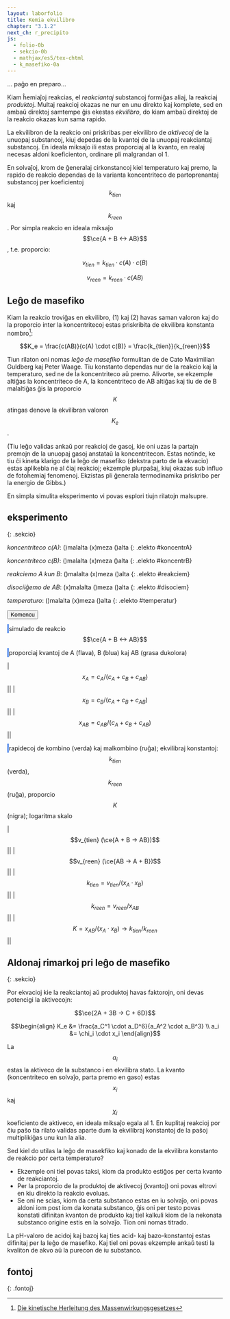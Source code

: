 ```yaml
---
layout: laborfolio
title: Kemia ekvilibro
chapter: "3.1.2"
next_ch: r_precipito
js:
  - folio-0b
  - sekcio-0b 
  - mathjax/es5/tex-chtml
  - k_masefiko-0a
---
```


<!--
https://www.chemieunterricht.de/dc2/mwg/mwg-kon.htm

https://www.chemie.de/lexikon/Gleichgewichtskonstante

- ekvilibro klarigita per pombatalo
https://www.seilnacht.com/Lexikon/chemgl.htm
http://daten.didaktikchemie.uni-bayreuth.de/umat/mwg/archiv/mwg.htm
https://www.youtube.com/watch?v=TzwKJ1xt8oU
https://www.chids.de/dachs/expvortr/392ChemischesGleichgewicht_Holfeld_Scan.pdf

simulado:
https://javalab.org/en/equilibrium_constants_en/
https://vincentgarreau.com/particles.js
https://developer.mozilla.org/en-US/docs/Games/Tutorials/2D_Breakout_game_pure_JavaScript/Collision_detection

kolizioj
https://www.azurefromthetrenches.com/introductory-guide-to-aabb-tree-collision-detection/
https://github.com/lohedges/aabbcc
https://sourceforge.net/p/javascripaabbtr/code/HEAD/tree/aabbTreeExample.html

-->

... paĝo en preparo...

Kiam ĥemiaĵoj reakcias, el *reakciantaj* substancoj formiĝas aliaj, la reakciaj *produktoj*. Multaj reakcioj okazas ne nur en unu direkto kaj komplete, sed en ambaŭ direktoj samtempe ĝis ekestas *ekvilibro*, do kiam ambaŭ direktoj de la reakcio okazas kun sama rapido.

La ekvilibron de la reakcio oni priskribas per ekvilibro de *aktivecoj* de la unuopaj substancoj, kiuj depedas de la kvantoj de la unuopaj reakciantaj substancoj. En ideala miksaĵo ili estas proporciaj al la kvanto, en realaj necesas aldoni koeficienton, ordinare pli malgrandan ol 1.

En solvaĵoj, krom de ĝeneralaj cirkonstancoj kiel temperaturo kaj premo, la rapido de reakcio dependas de la varianta koncentriteco de partoprenantaj substancoj per koeficientoj $$k_{tien}$$ kaj $$k_{reen}$$. Por simpla reakcio en ideala miksaĵo $$\ce{A + B <-> AB}$$, t.e. proporcio:

$$v_{tien}  =  k_{tien} \cdot c(A) \cdot c(B) \tag{1}$$

$$v_{reen}  =  k_{reen} \cdot c(AB) \tag{2}$$

## Leĝo de masefiko

Kiam la reakcio troviĝas en ekvilibro, (1) kaj (2) havas saman valoron kaj do la proporcio inter la koncentritecoj estas priskribita de ekvilibra konstanta nombro[^cu1]:

$$K_e = \frac{c(AB)}{c(A) \cdot c(B)} = \frac{k_{tien}}{k_{reen}}$$

Tiun rilaton oni nomas *leĝo de masefiko* formulitan de de Cato Maximilian Guldberg kaj Peter Waage. Tiu konstanto dependas nur de la reakcio kaj la temperaturo, sed ne de la koncentriteco aŭ premo. Alivorte, se ekzemple altiĝas la koncentriteco de A, la koncentriteco de AB altiĝas kaj tiu de de B malaltiĝas ĝis la proporcio $$K$$ atingas denove la ekvilibran valoron $$K_e$$.

(Tiu leĝo validas ankaŭ por reakcioj de gasoj, kie oni uzas la partajn premojn de la unuopaj gasoj anstataŭ la koncentritecon. Estas notinde, ke tiu ĉi kineta klarigo de la leĝo de masefiko (dekstra parto de la ekvacio) estas aplikebla ne al ĉiaj reakcioj; ekzemple plurpaŝaj, kiuj okazas sub influo de fotoĥemiaj fenomenoj. Ekzistas pli ĝenerala termodinamika priskribo per la energio de Gibbs.)

En simpla simulita eksperimento vi povas esplori tiujn rilatojn malsupre.

## eksperimento
{: .sekcio}

<style>
    canvas {
        border: 2px solid cornflowerblue;
    }
    table {
        table-layout: fixed;
    }
    td:first-child {
        width: 60%;
    }
    td:nth-child(2) {
        width: 20%;
    }
    .elekto label {
        padding: 0.2em;
        padding-left: 0;
        border-radius: 4px;
        border: 1px dotted cornflowerblue;
        border-left: none;
        /*background: linear-gradient(90deg, rgba(9,9,121,0) 0%, rgba(34,102,116,1) 60%, rgba(9,9,121,0) 100%);*/
    }
</style>

*koncentriteco c(A)*: ()malalta (x)meza ()alta
{: .elekto #koncentrA}

*koncentriteco c(B)*: ()malalta (x)meza ()alta
{: .elekto #koncentrB}

*reakciemo A kun B*: ()malalta (x)meza ()alta
{: .elekto #reakciem}

*disociiĝemo de AB*: (x)malalta ()meza ()alta
{: .elekto #disociem}

*temperaturo*: ()malalta (x)meza ()alta
{: .elekto #temperatur}

<button id="starto">Komencu</button>

<script>
    elekte((elekto,valoro) => {
        console.log(elekto+':'+valoro);
    });

    kiam_klako("#starto",() => {
        eksperimento();
    })
</script>

<canvas id="kampo" width="480" height="320"></canvas>
simulado de reakcio $$\ce{A + B <-> AB}$$

<canvas id="nombroj" width="480" height="320"></canvas>
proporciaj kvantoj de A (flava), B (blua) kaj AB (grasa dukolora)

|$$x_A = c_A/(c_A+c_B+c_{AB})$$|<span id="cA"/>|
|$$x_B = c_B/(c_A+c_B+c_{AB})$$|<span id="cB"/>|
|$$x_{AB} = c_{AB}/(c_A+c_B+c_{AB})$$|<span id="cAB"/>|

<canvas id="rapidoj" width="480" height="320"></canvas>
rapidecoj de kombino (verda) kaj malkombino (ruĝa); 
ekvilibraj konstantoj: $$k_{tien}$$ (verda), $$k_{reen}$$ (ruĝa), proporcio $$K$$ (nigra);
logaritma skalo

|$$v_{tien} (\ce{A + B -> AB})$$|<span id="vkun"/>|
|$$v_{reen} (\ce{AB -> A + B})$$|<span id="vdis"/>|
|$$k_{tien} = v_{tien} / (x_{A} \cdot x_{B})$$|<span id="ktien"/>|
|$$k_{reen} = v_{reen} / x_{AB}$$|<span id="kreen"/>|
|$$K = x_{AB} / (x_{A} \cdot x_{B}) \to k_{tien}/k_{reen}$$|<span id="Ke"/>|

<script>

const canvas = document.getElementById("kampo");
const ctx = canvas.getContext("2d");
const d_nombroj = document.getElementById("nombroj");
const dgr_n = d_nombroj.getContext("2d");
const d_rapidoj = document.getElementById("rapidoj");
const dgr_r = d_rapidoj.getContext("2d");

// ni uzas 16x16-kahelojn por faciligi la kolizi-simuladon k.s.
// larĝo kaj alto estu multoblo de 16!
const masefiko = new Masefiko(
    canvas.getAttribute("width"),
    canvas.getAttribute("height"),
    16);

let n_eroj_A = 500; // nombro da eroj A
let n_eroj_B = 500; // nombro da eroj B
const r_ero = 2; // radiuso de eroj
let temperaturo = 1; // = maksiuma rapideco: 1*16 (kahelgrando)
//let v_max = K/2; // 10*K; K*2;  // maksimuma rapideco ~ temperaturo

// probablecoj por kunigo kaj divido
let p_kunigo = 0.1; //0.1;
let p_divido = 0.7; //0.0005;

let ry_lasta = { ykun: 0, ydis: 0 }; // memoru antaŭajn rapidojn

// preparo de la eksperimento
function preparo() {
    dgr_n.clearRect(0, 0, d_nombroj.width, d_nombroj.height);
    dgr_r.clearRect(0, 0, d_rapidoj.width, d_rapidoj.height);

    const d_alto = d_rapidoj.getAttribute("height");
    linio(d_alto/3,dgr_r);
    linio(3/4*d_alto,dgr_r);

    masefiko.preparo(n_eroj_A,n_eroj_B,temperaturo,p_kunigo,p_divido);
}


// aktualigi valorojn kaj diagramojn
function valoroj() {
    // skribu nombro kun precizo 3, sed komo kaj 10^ anstatŭ e...
    function n_eo(nombro) {
        const p = nombro.toPrecision(3).replace('.',',');
        return p.replace(/e\+?/,' 10^').replace('Infinity','--').replace('NaN','--');
    }

    const d_alto = d_rapidoj.getAttribute("height");
    const d_larĝo = d_rapidoj.getAttribute("width");
    const T = masefiko.T;

    const kvantoj = masefiko.proporciaj_kvantoj();
    const nA= kvantoj[-1];
    const nB= kvantoj[1];
    const nAB= kvantoj[0];

    // montru valorojn en diagramo
    if (T < d_larĝo) {
        // maksimuma nombro de iuspecaj eroj
        const n_max = 1; // Math.max(n_eroj_A,n_eroj_B)/(n_eroj_A+n_eroj_B);
        // kalkulu y-koordinaton en la diagramo el valoro v je tempo T
        // la 0-linio estus malsupre, sed ĉar y=0 ĉe <canvas>
        // estas supre, ni subtrahas de ĝia alto
        const yA = d_alto - nA/n_max * d_alto;
        const yB = d_alto - nB/n_max * d_alto;
        const yAB = d_alto - nAB/n_max * d_alto;
        if (T%6 == 3) { // evitu skribi flavan sur bluan punkton, sed intermitu!
            ero({ k:  1, x: T, y: yB }, dgr_n);
        } else if (T%6 == 0) {
            ero({ k: -1, x: T, y: yA }, dgr_n);
        }

        ero({ k: 0, x: T, y: yAB}, dgr_n);

        ĝi("#cA").textContent = n_eo(nA);
        ĝi("#cB").textContent = n_eo(nB);
        ĝi("#cAB").textContent = n_eo(nAB);

        const rapidoj = masefiko.rapido_ave();
        ĝi("#vkun").textContent = n_eo(rapidoj.kun);
        ĝi("#vdis").textContent = n_eo(rapidoj.dis);

        // rapidojn ni montras en logaritma skalo kun log10(1) = 0 en la mezo de la diagramo
        const ykun = d_alto/3 - Math.log10(rapidoj.kun)*50;
        const ydis = d_alto/3 - Math.log10(rapidoj.dis)*50;

        streko(T-1,ry_lasta.ykun,T,ykun,"#090",dgr_r);
        streko(T-1,ry_lasta.ydis,T,ydis,"#900",dgr_r);
        ero({ k: "#090", x: T, y: ykun }, dgr_r);
        ero({ k: "#900", x: T, y: ydis }, dgr_r);
        ry_lasta = { ykun: ykun, ydis: ydis };

        const k_tien = rapidoj.kun / (nA*nB);
        const k_reen = rapidoj.dis / nAB;
        const K = (nAB/(nA*nB));
        ĝi("#kreen").textContent = k_reen? n_eo(k_reen) : '--';
        ĝi("#ktien").textContent = k_tien? n_eo(k_tien) : '--';
        ĝi("#Ke").textContent = n_eo(K);

        // la "konstantojn" ni montras sub la rapdioj kun log10(1) = 0 ĉe 3/4 de la diagramo
        ytien = 3/4*d_alto - Math.log10(k_tien)*10;
        yreen = 3/4*d_alto - Math.log10(k_reen)*10;
        yK    = 3/4*d_alto    - Math.log10(K)*10;

        ero({ k: "#0d0", x: T, y: ytien }, dgr_r);
        ero({ k: "#d00", x: T, y: yreen }, dgr_r);
        ero({ k: "#000", x: T, y: yK }, dgr_r);
    }

}

// desegnu horizontalan linion
function linio(y,ctx) {
    const larĝo = ctx.canvas.getAttribute("width");
    ctx.beginPath();
    ctx.moveTo(0, y);
    ctx.lineTo(larĝo,y);
    ctx.strokeStyle = "#000";
    ctx.lineWidth = 1;
    ctx.stroke();
}

// desegnu strekon inter du punktoj
function streko(x0,y0,x1,y1,koloro,ctx) {
    ctx.beginPath();
    ctx.moveTo(x0,y0);
    ctx.lineTo(x1,y1);
    ctx.lineWidth = 2;
    ctx.strokeStyle = koloro;
    ctx.stroke();
}

// desegnu eron en la eksperimento
function ero(e,ctx) {
    // unu ero tipo -1 aŭ 1
    if (e.k) {
        const koloro = {"-1": "#DD9900", "1": "#0095DD"}[e.k] || e.k;
        ctx.beginPath();
        ctx.arc(e.x, e.y, r_ero, 0, Math.PI * 2);
        ctx.fillStyle = koloro;
        ctx.fill();
    } else {
        // kunigite
        ctx.beginPath();
        ctx.arc(e.x, e.y, 1.5*r_ero, Math.PI/4, Math.PI*5/4);
        ctx.fillStyle = "#0095DD";
        ctx.fill();
        ctx.beginPath();
        ctx.arc(e.x, e.y, 1.5*r_ero, Math.PI*5/4, Math.PI*9/4);
        ctx.fillStyle = "#DD9900";
        ctx.fill();
    }
}

function eksperimento() {
    // komencaj valoroj
    const kA = ĝi("input[name='koncentrA']:checked").value;
    const kB = ĝi("input[name='koncentrB']:checked").value;
    const r_em = ĝi("input[name='reakciem']:checked").value;
    const d_em = ĝi("input[name='disociem']:checked").value;
    const temp = ĝi("input[name='temperatur']:checked").value;

    n_eroj_A = {"malalta": 500, "meza": 1000, "alta": 2000}[kA];
    n_eroj_B = {"malalta": 500, "meza": 1000, "alta": 2000}[kB];
    p_kunigo = {"malalta": 0.005, "meza": 0.1, "alta": 0.7}[r_em];
    p_divido = {"malalta": 0.005, "meza": 0.1, "alta": 0.7}[d_em];
    temperaturo = {"malalta": 0.1, "meza": 1, "alta": 5}[temp];

    //var interval = setInterval(pentru, 100);

    preparo();

    function paŝo() {
        ctx.clearRect(0, 0, canvas.width, canvas.height);

        for (const kahelo of masefiko.kaheloj) {
            for (e of Object.values(kahelo)) {
                ero(e,ctx);
            }
        }

        masefiko.procezo();
        valoroj();
    }

    const intervalo = 50;
    const d_larĝo = d_rapidoj.getAttribute("width");

    ripetu(
        () => {
            paŝo();
            return (masefiko.T < d_larĝo);
        },
        intervalo
    )
    /*
    (function bis() {
        setTimeout(() => {        
            paŝo();
            if (masefiko.T < d_larĝo) bis();
        }, intervalo);
    })();
    */
}

</script>

## Aldonaj rimarkoj pri leĝo de masefiko
{: .sekcio}

Por ekvacioj kie la reakciantoj aŭ produktoj havas faktorojn, oni devas potencigi la aktivecojn:

$$\ce{2A + 3B -> C + 6D}$$

$$\begin{align} K_e &= \frac{a_C^1 \cdot a_D^6}{a_A^2 \cdot a_B^3} \\
  a_i &= \chi_i \cdot x_i \end{align}$$

La $$a_i$$ estas la aktiveco de la substanco i en ekvilibra stato. La kvanto (koncentriteco en solvaĵo, parta premo en gaso) estas $$x_i$$ kaj $$\chi_i$$ koeficiento de aktiveco, en ideala miksaĵo egala al 1. En kuplitaj reakcioj por ĉiu paŝo tia rilato validas aparte dum la ekvilibraj konstantoj de la paŝoj multiplikiĝas unu kun la alia.

Sed kiel do utilas la leĝo de masekfiko kaj konado de la ekvilibra konstanto de reakcio por certa temperaturo?

- Ekzemple oni tiel povas taksi, kiom da produkto estiĝos per certa kvanto de reakciantoj.
- Per la proporcio de la produktoj de aktivecoj (kvantoj) oni povas eltrovi en kiu direkto la reakcio evoluas.
- Se oni ne scias, kiom da certa substanco estas en iu solvaĵo, oni povas aldoni iom post iom da konata substanco, ĝis oni per testo povas konstati difinitan kvanton de produkto kaj tiel kalkuli kiom de la nekonata substanco origine estis en la solvaĵo. Tion oni nomas titrado. 

La pH-valoro de acidoj kaj bazoj kaj ties acid- kaj bazo-konstantoj estas difinitaj per la leĝo de masefiko.
Kaj tiel oni povas ekzemple ankaŭ testi la kvaliton de akvo aŭ la purecon de iu substanco.

## fontoj
{: .fontoj}

[^cu1]: [Die kinetische Herleitung des Massenwirkungsgesetzes](https://www.chemieunterricht.de/dc2/mwg/mwg-herl.htm)
[^cu2]: [Die thermodynamische Begründung des Massenwirkungsgesetzes und ΔG](https://www.chemieunterricht.de/dc2/mwg/mwg-ther.htm)
[^cd1]: [Chemielexikon: Massenwirkungsgesetz](https://www.chemie.de/lexikon/Massenwirkungsgesetz.html)
[^cd2]: [Chemielexikon: https://www.chemie.de/lexikon/Chemisches_Potential.html](https://www.chemie.de/lexikon/Chemisches_Potential.html)